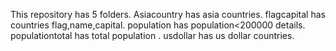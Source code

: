 This repository has 5 folders.
Asiacountry has asia countries.
flagcapital has countries flag,name,capital.
population has population<200000 details.
populationtotal has total population .
usdollar has us dollar countries.

